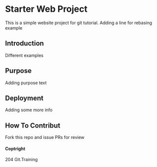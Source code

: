 # Starter Web Project

This is a simple website project for git tutorial. Adding a line for rebasing example

## Introduction


Different examples

## Purpose

Adding purpose text

## Deployment

Adding some more info

## How To Contribut

Fork this repo and issue PRs for review

#### Coptright

204 Git.Training
